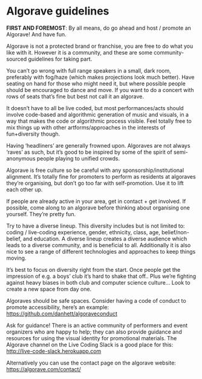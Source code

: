 # Algorave guidelines

**FIRST AND FOREMOST**: By all means, do go ahead and host / promote an Algorave! And have fun.

Algorave is not a protected brand or franchise, you are free to do what you like with it. However it is a community, and these are some community-sourced guidelines for taking part.

You can’t go wrong with full range speakers in a small, dark room, preferably with fog/haze (which makes projections look much better). Have seating on hand for those who might need it, but where possible people should be encouraged to dance and move. If you want to do a concert with rows of seats that’s fine but best not call it an algorave.

It doesn’t have to all be live coded, but most performances/acts should involve code-based and algorithmic generation of music and visuals, in a way that makes the code or algorithmic process visible. Feel totally free to mix things up with other artforms/approaches in the interests of fun+diversity though.

Having ‘headliners’ are generally frowned upon. Algoraves are not always ‘raves’ as such, but it’s good to be inspired by some of the spirit of semi-anonymous people playing to unified crowds.

Algorave is free culture so be careful with any sponsorship/institutional alignment. It’s totally fine for promoters to perform as residents at algoraves they’re organising, but don’t go too far with self-promotion. Use it to lift each other up.

If people are already active in your area, get in contact + get involved. If possible, come along to an algorave before thinking about organising one yourself. They’re pretty fun.

Try to have a diverse lineup. This diversity includes but is not limited to: coding / live-coding experience, gender, ethnicity, class, age, belief/non-belief, and education. A diverse lineup creates a diverse audience which leads to a diverse community, and is beneficial to all. Additionally it is also nice to see a range of different technologies and approaches to keep things moving.

It’s best to focus on diversity right from the start. Once people get the impression of e.g. a boys’ club it’s hard to shake that off.. Plus we’re fighting against heavy biases in both club and computer science culture… Look to create a new space from day one.

Algoraves should be safe spaces. Consider having a code of conduct to promote accessibility, here’s an example: https://github.com/danhett/algoraveconduct

Ask for guidance! There is an active community of performers and event organizers who are 
happy to help; they can also provide guidance and resources for using the visual identity for promotional materials. The Algorave channel on the Live Coding Slack is a good place for this: http://live-code-slack.herokuapp.com

Alternatively you can use the contact page on the algorave website: https://algorave.com/contact/

